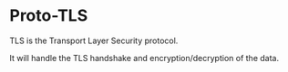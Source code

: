 # Proto-TLS

TLS is the Transport Layer Security protocol.

It will handle the TLS handshake and encryption/decryption of the data.
